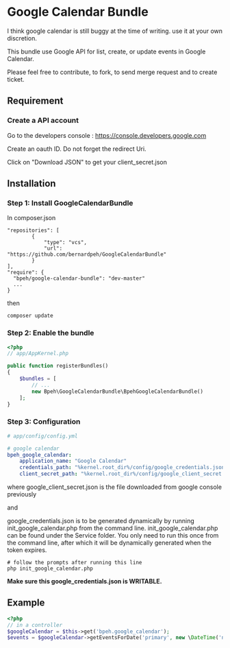 # Google Calendar Bundle

I think google calendar is still buggy at the time of writing. use it at your own discretion.

This bundle use Google API for list, create, or update events in Google Calendar.

Please feel free to contribute, to fork, to send merge request and to create ticket.

## Requirement

### Create a API account

Go to the developers console : https://console.developers.google.com

Create an oauth ID. Do not forget the redirect Uri.

Click on "Download JSON" to get your client_secret.json

## Installation

### Step 1: Install GoogleCalendarBundle

In composer.json

```
"repositories": [
        {
            "type": "vcs",
            "url": "https://github.com/bernardpeh/GoogleCalendarBundle"
        }
],
"require": {
  "bpeh/google-calendar-bundle": "dev-master"
  ...
}
```

then

```
composer update
```

### Step 2: Enable the bundle

``` php
<?php
// app/AppKernel.php

public function registerBundles()
{
    $bundles = [
        // ...
        new Bpeh\GoogleCalendarBundle\BpehGoogleCalendarBundle()
    ];
}
```

### Step 3: Configuration

```yml
# app/config/config.yml

# google calendar
bpeh_google_calendar:
    application_name: "Google Calendar"
    credentials_path: "%kernel.root_dir%/config/google_credentials.json"
    client_secret_path: "%kernel.root_dir%/config/google_client_secret.json"
```

where google_client_secret.json is the file downloaded from google console previously

and

google_credentials.json is to be generated dynamically by running init_google_calendar.php from the command line. init_google_calendar.php can be found under the Service folder. You only need to run this once from the command line, after which it will be dynamically generated when the token expires.

```
# follow the prompts after running this line
php init_google_calendar.php
```

**Make sure this google_credentials.json is WRITABLE.**

## Example

``` php
<?php
// in a controller
$googleCalendar = $this->get('bpeh.google_calendar');
$events = $googleCalendar->getEventsForDate('primary', new \DateTime('now');
```

